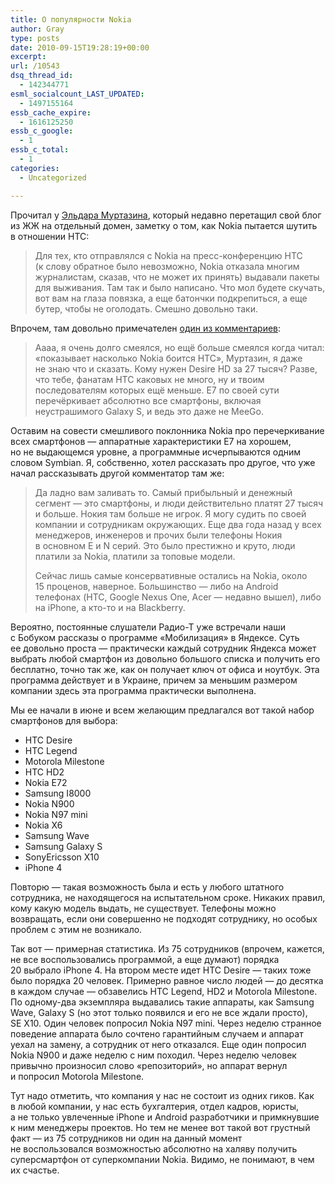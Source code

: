 ```yaml
---
title: О популярности Nokia
author: Gray
type: posts
date: 2010-09-15T19:28:19+00:00
excerpt:
url: /10543
dsq_thread_id:
  - 142344771
esml_socialcount_LAST_UPDATED:
  - 1497155164
essb_cache_expire:
  - 1616125250
essb_c_google:
  - 1
essb_c_total:
  - 1
categories:
  - Uncategorized

---
```








Прочитал у&nbsp;<a href="http://mrmurtazin.com/2010/09/15/nokia-schitaet-htc-opasnym-konkurentom/#more-3220" target="_blank">Эльдара Муртазина</a>, который недавно перетащил свой блог из&nbsp;ЖЖ на&nbsp;отдельный домен, заметку о&nbsp;том, как Nokia пытается шутить в&nbsp;отношении HTC:

> Для тех, кто отправлялся с&nbsp;Nokia на&nbsp;пресс-конференцию HTC (к&nbsp;слову обратное было невозможно, Nokia отказала многим журналистам, сказав, что не&nbsp;может их&nbsp;принять) выдавали пакеты для выживания. Там так и&nbsp;было написано. Что мол будете скучать, вот вам на&nbsp;глаза повязка, а&nbsp;еще батончки подкрепиться, а&nbsp;еще бутер, чтобы не&nbsp;оголодать. Смешно довольно таки.

Впрочем, там довольно примечателен <a href="http://mrmurtazin.com/2010/09/15/nokia-schitaet-htc-opasnym-konkurentom/#comment-77797351" target="_blank">один из&nbsp;комментариев</a>:

> Аааа, я&nbsp;очень долго смеялся, но&nbsp;ещё больше смеялся когда читал: &laquo;показывает насколько Nokia боится HTC&raquo;, Муртазин, я&nbsp;даже не&nbsp;знаю что и&nbsp;сказать. Кому нужен Desire HD&nbsp;за&nbsp;27&nbsp;тысяч? Разве, что тебе, фанатам HTC каковых не&nbsp;много, ну&nbsp;и&nbsp;твоим последователям которых ещё меньше. E7&nbsp;по&nbsp;своей сути перечёркивает абсолютно все смартфоны, включая неустрашимого Galaxy&nbsp;S, и&nbsp;ведь это даже не&nbsp;MeeGo.

Оставим на&nbsp;совести смешливого поклонника Nokia про перечеркивание всех смартфонов&nbsp;&mdash; аппаратные характеристики E7&nbsp;на хорошем, но&nbsp;не&nbsp;выдающемся уровне, а&nbsp;программные исчерпываются одним словом Symbian. Я, собственно, хотел рассказать про другое, что уже начал рассказывать другой комментатор там&nbsp;же:

> Да&nbsp;ладно вам заливать&nbsp;то. Самый прибыльный и&nbsp;денежный сегмент&nbsp;&mdash; это смартфоны, и&nbsp;люди действительно платят 27&nbsp;тысяч и&nbsp;больше. Нокия там больше не&nbsp;игрок. Я&nbsp;могу судить по&nbsp;своей компании и&nbsp;сотрудникам окружающих. Еще два года назад у&nbsp;всех менеджеров, инженеров и&nbsp;прочих были телефоны Нокия в&nbsp;основном&nbsp;E и&nbsp;N серий. Это было престижно и&nbsp;круто, люди платили за&nbsp;Nokia, платили за&nbsp;топовые модели.
> 
> Сейчас лишь самые консервативные остались на&nbsp;Nokia, около 15&nbsp;проценов, наверное. Большинство&nbsp;&mdash; либо на&nbsp;Android телефонах (HTC, Google Nexus One, Acer&nbsp;&mdash; недавно вышел), либо на&nbsp;iPhone, а&nbsp;кто-то и&nbsp;на&nbsp;Blackberry.

Вероятно, постоянные слушатели Радио-Т уже встречали наши с&nbsp;Бобуком рассказы о&nbsp;программе &laquo;Мобилизация&raquo; в&nbsp;Яндексе. Суть ее&nbsp;довольно проста&nbsp;&mdash; практически каждый сотрудник Яндекса может выбрать любой смартфон из&nbsp;довольно большого списка и&nbsp;получить его бесплатно, точно так&nbsp;же, как он&nbsp;получает ключ от&nbsp;офиса и&nbsp;ноутбук. Эта программа действует и&nbsp;в&nbsp;Украине, причем за&nbsp;меньшим размером компании здесь эта программа практически выполнена.

Мы&nbsp;ее&nbsp;начали в&nbsp;июне и&nbsp;всем желающим предлагался вот такой набор смартфонов для выбора:

  * HTC Desire
  * HTC Legend
  * Motorola Milestone
  * HTC HD2
  * Nokia E72
  * Samsung I8000
  * Nokia N900
  * Nokia N97 mini
  * Nokia X6
  * Samsung Wave
  * Samsung Galaxy S
  * SonyEricsson X10
  * iPhone 4

Повторю&nbsp;&mdash; такая возможность была и&nbsp;есть у&nbsp;любого штатного сотрудника, не&nbsp;находящегося на&nbsp;испытательном сроке. Никаких правил, кому какую модель выдать, не&nbsp;существует. Телефоны можно возвращать, если они совершенно не&nbsp;подходят сотруднику, но&nbsp;особых проблем с&nbsp;этим не&nbsp;возникало.

Так вот&nbsp;&mdash; примерная статистика. Из&nbsp;75&nbsp;сотрудников (впрочем, кажется, не&nbsp;все воспользовались программой, а&nbsp;еще думают) порядка 20&nbsp;выбрало iPhone 4. На&nbsp;втором месте идет HTC Desire&nbsp;&mdash; таких тоже было порядка 20&nbsp;человек. Примерно равное число людей&nbsp;&mdash; до&nbsp;десятка в&nbsp;каждом случае&nbsp;&mdash; обзавелись HTC Legend, HD2 и&nbsp;Motorola Milestone. По&nbsp;одному-два экземпляра выдавались такие аппараты, как Samsung Wave, Galaxy&nbsp;S (но&nbsp;этот только появился и&nbsp;его не&nbsp;все ждали просто), SE&nbsp;X10. Один человек попросил Nokia N97&nbsp;mini. Через неделю странное поведение аппарата было сочтено гарантийным случаем и&nbsp;аппарат уехал на&nbsp;замену, а&nbsp;сотрудник от&nbsp;него отказался. Еще один попросил Nokia N900 и&nbsp;даже неделю с&nbsp;ним походил. Через неделю человек привычно произносил слово &laquo;репозиторий&raquo;, но&nbsp;аппарат вернул и&nbsp;попросил Motorola Milestone.

Тут надо отметить, что компания у&nbsp;нас не&nbsp;состоит из&nbsp;одних гиков. Как в&nbsp;любой компании, у&nbsp;нас есть бухгалтерия, отдел кадров, юристы, а&nbsp;не&nbsp;только увлеченные iPhone и&nbsp;Android разработчики и&nbsp;примкнувшие к&nbsp;ним менеджеры проектов. Но&nbsp;тем не&nbsp;менее вот такой вот грустный факт&nbsp;&mdash; из&nbsp;75&nbsp;сотрудников ни&nbsp;один на&nbsp;данный момент не&nbsp;воспользовался возможностью абсолютно на&nbsp;халяву получить суперсмартфон от&nbsp;суперкомпании Nokia. Видимо, не&nbsp;понимают, в&nbsp;чем их&nbsp;счастье.